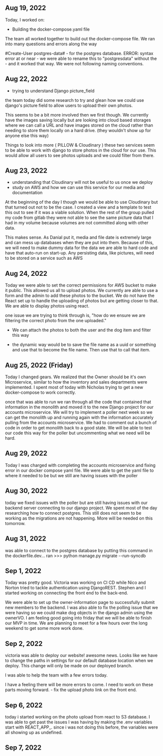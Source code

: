 ## Aug 19, 2022

Today, I worked on:

* Building the docker-compose.yaml file

The team all worked together to build out the docker-compose
file. We ran into many questions and errors along the way

#Create-User postgres-data# - for the postgres database. 
 ERROR: syntax error at or near -
 we were able to rename this to "postgresdata" without the - and it worked that way. We were not following naming conventions.

## Aug 22, 2022

* trying to understand Django picture_field

the team today did some research to try and glean how we could use django's picture field to allow users to upload their own photos. 

This seems to be a bit more involved then we first though. We currently have the images saving locally but are looking into cloud based storages where we can call a URL and have images stored on the cloud rather than needing to store them locally on a hard drive. (they wouldn't show up for anyone else this way)

Things to look into more ( PILLOW & Cloudinary )
  these two services seem to be able to work with django to store photos in the cloud for our use. This would allow all users to see photos uploads and we could filter from there. 

## Aug 23, 2022

* understanding that Cloudinary will not be useful to us once we deploy
* study on AWS and how we can use this service for our media and documentation

At the beginning of the day I though we would be able to use Cloudinary but that turned out not to be the case. I created a view and a template to test this out to see if it was a viable solution. When the rest of the group pulled my code from gitlab they were not able to see the same picture data that I had in my volume because volumes are not committed along with other data. 

This makes sense. As Danial put it, media and file date is extremely large and can mess up databases when they are put into them. Because of this, we will need to make dummy data for the data we are able to hard code and have that auto-run on start-up. Any persisting data, like pictures, will need to be stored on a service such as AWS 

## Aug 24, 2022

Today we were able to set the correct permissions for AWS bucket to make it public. This allowed us all to upload photos. We currently are able to use a form and the admin to add these photos to the bucket. We do not have the React set up to handle the uploading of photos but are getting closer to that. We are able to display photos using react. 

one issue we are trying to think through is, "how do we ensure we are filtering the correct photo from the one uploaded."
  - We can attach the photos to both the user and the dog item and filter this way

  - the dynamic way would be to save the file name as a uuid or something and use that to become the file name. Then use that to call that item. 


## Aug 25, 2022 (Friday)

Today I changed gears. We realized that the Owner should be it's own Microservice, similar to how the inventory and sales departments were implemented. I spent most of today with Nicholas trying to get a new docker-compose to work correctly.

once that was able to run we ran through all the code that contained that information in the monolith and moved it to the new Django project for our accounts microservice. We will try to implement a poller next week so we can get the monolith up and running again with the information accurately pulling from the accounts microservice. We had to comment out a bunch of code in order to get monolith back to a good state. We will be able to test our code this way for the poller but uncommenting what we need will be hard. 


## Aug 29, 2022

Today I was charged with completing the accounts microservice and fixing error in our docker compose yaml file. We were able to get the yaml file to where it needed to be but we still are having issues with the poller

## Aug 30, 2022

today we fixed issues with the poller but are still having issues with our backend server connecting to our django project. We spent most of the day researching how to connect postgres. This still does not seem to be working as the migrations are not happening. More will be needed on this tomorrow. 

## Aug 31, 2022

was able to connect to the postgres database by putting this command in the dockerfile.dev... ran >>> python manage.py migrate --run-syncdb

## Sep 1, 2022

Today was pretty good. Victoria was working on CI CD while Nico and Norton tried to tackle authentication using DjangoREST. Stephen and I started working on connecting the front end to the back-end. 

We were able to set up the owner-information page to successfully submit new members to the backend. I was also able to fix the polling issue that we were having so we could make dog objects in the django admin using the ownerVO. I am feeling good going into friday that we will be able to finish our MVP in time. We are planning to meet for a few hours over the long weekend to get some more work done. 

## Sep 2, 2022

victoria was able to deploy our website! awesome news. Looks like we have to change the paths in settings for our default database location when we deploy. This change will only be made on our deployed branch. 

I was able to help the team with a few errors today. 

I have a feeling there will be more errors to come. I need to work on these parts moving forward. 
      - fix the upload photo link on the front end.
      
## Sep 6, 2022 

today i started working on the photo upload from react to S3 database. I was able to get past the issues I was having by making the .env variables start with REACT_APP_. 
since i was not doing this before, the variables were all showing up as undefined. 

## Sep 7, 2022